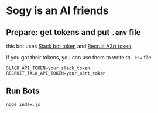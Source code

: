 # Sogy is an AI friends

## Prepare: get tokens and put `.env` file

this bot uses [Slack bot token](https://slack.com/apps/A0F7YS25R-bots) and [Recruit A3rt token](https://a3rt.recruit-tech.co.jp/product/talkAPI/)

if you got their tokens, you can use them to write to `.env` file.

```bash:.env
SLACK_API_TOKEN=your_slack_token
RECRUIT_TALK_API_TOKEN=your_a3rt_token
```

## Run Bots

```bash
node index.js
```
